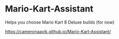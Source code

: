 # Mario-Kart-Assistant
Helps you choose Mario Kart 8 Deluxe builds (for now)

https://cameronaavik.github.io/Mario-Kart-Assistant/